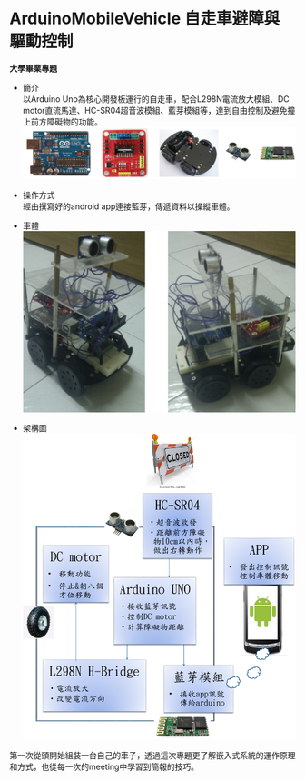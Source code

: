 # ArduinoMobileVehicle 自走車避障與驅動控制

**大學畢業專題**

- 簡介<br/>
以Arduino Uno為核心開發板運行的自走車，配合L298N電流放大模組、DC motor直流馬達、HC-SR04超音波模組、藍芽模組等，達到自由控制及避免撞上前方障礙物的功能。
![mycar1](/pic/mycar1.png)

- 操作方式<br/>
經由撰寫好的android app連接藍芽，傳遞資料以操縱車體。

- 車體<br/>
![mycar2](/pic/mycar2.png)

- 架構圖<br/>
![mycar3](/pic/mycar3.png)

第一次從頭開始組裝一台自己的車子，透過這次專題更了解嵌入式系統的運作原理和方式，也從每一次的meeting中學習到簡報的技巧。
